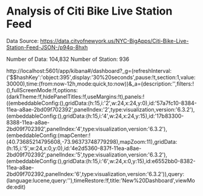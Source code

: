 # Analysis of Citi Bike Live Station Feed

Data Source: https://data.cityofnewyork.us/NYC-BigApps/Citi-Bike-Live-Station-Feed-JSON-/p94q-8hxh 

Number of Data: 104,832
Number of Station: 936

http://localhost:5601/app/kibana#/dashboard?_g=(refreshInterval:('$$hashKey':'object:395',display:'30%20seconds',pause:!t,section:1,value:30000),time:(from:now-12h,mode:quick,to:now))&_a=(description:'',filters:!(),fullScreenMode:!f,options:(darkTheme:!f,hidePanelTitles:!f,useMargins:!t),panels:!((embeddableConfig:(),gridData:(h:15,i:'2',w:24,x:24,y:0),id:'57a7fc10-8384-11ea-a8ae-2bd09f702392',panelIndex:'2',type:visualization,version:'6.3.2'),(embeddableConfig:(),gridData:(h:15,i:'4',w:24,x:24,y:15),id:'17b83300-8388-11ea-a8ae-2bd09f702392',panelIndex:'4',type:visualization,version:'6.3.2'),(embeddableConfig:(mapCenter:!(40.73685214795608,-73.96373748779298),mapZoom:11),gridData:(h:15,i:'5',w:24,x:0,y:0),id:'4e2d5360-837f-11ea-a8ae-2bd09f702392',panelIndex:'5',type:visualization,version:'6.3.2'),(embeddableConfig:(),gridData:(h:15,i:'6',w:24,x:0,y:15),id:e6552bb0-8382-11ea-a8ae-2bd09f702392,panelIndex:'6',type:visualization,version:'6.3.2')),query:(language:lucene,query:''),timeRestore:!f,title:'New%20Dashboard',viewMode:edit)
